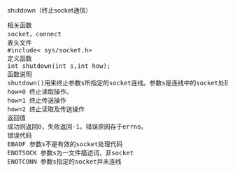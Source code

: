 

shutdown（终止socket通信）
<pre>相关函数
socket，connect
表头文件
#include< sys/socket.h>
定义函数
int shutdown(int s,int how);
函数说明
shutdown()用来终止参数s所指定的socket连线。参数s是连线中的socket处理代码，参数how有下列几种情况:
how=0 终止读取操作。
how=1 终止传送操作
how=2 终止读取及传送操作
返回值
成功则返回0，失败返回-1，错误原因存于errno。
错误代码
EBADF 参数s不是有效的socket处理代码
ENOTSOCK 参数s为一文件描述词，非socket
ENOTCONN 参数s指定的socket并未连线</pre>